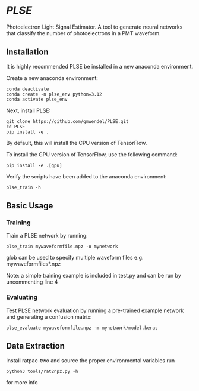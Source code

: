 # *PLSE*

Photoelectron Light Signal Estimator.
A tool to generate neural networks that classify the number of photoelectrons in a PMT waveform. 


## Installation

It is highly recommended PLSE be installed in a new anaconda environment.  


Create a new anaconda environment:
```
conda deactivate
conda create -n plse_env python=3.12
conda activate plse_env
```

Next, install PLSE:
```
git clone https://github.com/gmwendel/PLSE.git
cd PLSE
pip install -e .
```
By default, this will install the CPU version of TensorFlow.

To install the GPU version of TensorFlow, use the following command:
```
pip install -e .[gpu]
```

Verify the scripts have been added to the anaconda environment:
```
plse_train -h
```

## Basic Usage

### Training
Train a PLSE network by running:

```
plse_train mywaveformfile.npz -o mynetwork
```

glob can be used to specify multiple waveform files e.g. mywaveformfiles*.npz

Note: a simple training example is included in test.py and can be run by uncommenting line 4
### Evaluating
Test PLSE network evaluation by running a pre-trained example network and generating a confusion matrix:

```
plse_evaluate mywaveformfile.npz -m mynetwork/model.keras
```

## Data Extraction

Install ratpac-two and source the proper environmental variables
run 
```
python3 tools/rat2npz.py -h
```
for more info
